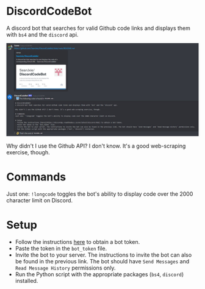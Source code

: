 # DiscordCodeBot
A discord bot that searches for valid Github code links and displays them with `bs4` and the `discord` api.

![example](https://github.com/SeanJxie/DiscordCodeBot/blob/main/example.jpg)

Why didn't I use the Github API? I don't know. It's a good web-scraping exercise, though.

# Commands
Just one: `!longcode` toggles the bot's ability to display code over the 2000 character limit on Discord.

# Setup
- Follow the instructions [here](https://discordpy.readthedocs.io/en/latest/discord.html) to obtain a bot token. 
- Paste the token in the `bot_token` file. 
- Invite the bot to your server. The instructions to invite the bot can also be found in the previous link. The bot should have `Send Messages` and `Read Message History` permissions only.
- Run the Python script with the appropriate packages (`bs4`, `discord`) installed.

